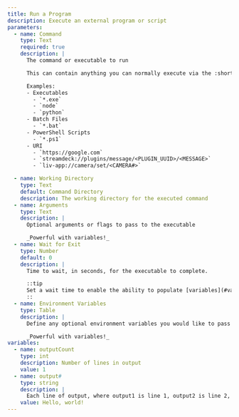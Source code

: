 ```yaml
---
title: Run a Program
description: Execute an external program or script
parameters:
  - name: Command
    type: Text
    required: true
    description: |
      The command or executable to run

      This can contain anything you can normally execute via the :shortcut{value=Win+R} Windows Run dialog or `cmd`

      Examples:
      - Executables
        - `*.exe`
        - `node`
        - `python`
      - Batch Files
        - `*.bat`
      - PowerShell Scripts
        - `*.ps1`
      - URI
        - `https://google.com`
        - `streamdeck://plugins/message/<PLUGIN_UUID>/<MESSAGE>`
        - `liv-app://camera/set/<CAMERA#>`

  - name: Working Directory
    type: Text
    default: Command Directory
    description: The working directory for the executed command
  - name: Arguments
    type: Text
    description: |
      Optional arguments or flags to pass to the executable

      _Powerful with variables!_
  - name: Wait for Exit
    type: Number
    default: 0
    description: |
      Time to wait, in seconds, for the executable to complete.

      ::tip
      Set a wait time to enable the ability to populate [variables](#variables) with command output!
      ::
  - name: Environment Variables
    type: Table
    description: |
      Define any optional environment variables you would like to pass to the executable

      _Powerful with variables!_
variables:
  - name: outputCount
    type: int
    description: Number of lines in output
    value: 1
  - name: output#
    type: string
    description: |
      Each line of output, where output1 is line 1, output2 is line 2, and so on...
    value: Hello, world!
---
```


